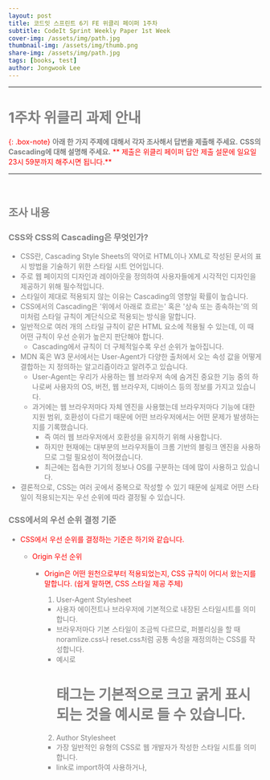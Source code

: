 ```yaml
---
layout: post
title: 코드잇 스프린트 6기 FE 위클리 페이퍼 1주차
subtitle: CodeIt Sprint Weekly Paper 1st Week
cover-img: /assets/img/path.jpg
thumbnail-img: /assets/img/thumb.png
share-img: /assets/img/path.jpg
tags: [books, test]
author: Jongwook Lee
---
```


---

# 1주차 위클리 과제 안내

{: .box-note}
**아래 한 가지 주제에 대해서 각자 조사해서 답변을 제출해 주세요.**
**CSS의 Cascading에 대해 설명해 주세요.**
** 제출은 위클리 페이퍼 답안 제출 설문에 일요일 23시 59분까지 해주시면 됩니다.**

---

<br>

## 조사 내용

### CSS와 CSS의 Cascading은 무엇인가?

- CSS란, Cascading Style Sheets의 약어로 HTML이나 XML로 작성된 문서의 표시 방법을 기술하기 위한 스타일 시트 언어입니다.
- 주로 웹 페이지의 디자인과 레이아웃을 정의하여 사용자들에게 시각적인 디자인을 제공하기 위해 필수적입니다.
- 스타일이 제대로 적용되지 않는 이유는 Cascading의 영향일 확률이 높습니다.
- CSS에서의 Cascading은 '위에서 아래로 흐르는' 혹은 '상속 또는 종속하는'의 의미처럼 스타일 규칙이 계단식으로 적용되는 방식을 말합니다.
- 일반적으로 여러 개의 스타일 규칙이 같은 HTML 요소에 적용될 수 있는데, 이 때 어떤 규칙이 우선 순위가 높은지 판단해야 합니다.
  - Cascading에서 규칙이 더 구체적일수록 우선 순위가 높아집니다.
- MDN 혹은 W3 문서에서는 User-Agent가 다양한 출처에서 오는 속성 값을 어떻게 결합하는 지 정의하는 알고리즘이라고 알려주고 있습니다.
  - User-Agent는 우리가 사용하는 웹 브라우저 속에 숨겨진 중요한 기능 중의 하나로써 사용자의 OS, 버전, 웹 브라우저, 디바이스 등의 정보를 가지고 있습니다.
  - 과거에는 웹 브라우저마다 자체 엔진을 사용했는데 브라우저마다 기능에 대한 지원 범위, 호환성이 다르기 때문에 어떤 브라우저에서는 어떤 문제가 발생하는 지를 기록했습니다.
    - 즉 여러 웹 브라우저에서 호환성을 유지하기 위해 사용합니다.
    - 하지만 현재에는 대부분의 브라우저들이 크롬 기반의 블링크 엔진을 사용하므로 그럴 필요성이 적어졌습니다.
    - 최근에는 접속한 기기의 정보나 OS를 구분하는 데에 많이 사용하고 있습니다.
- 결론적으로, CSS는 여러 곳에서 중복으로 작성할 수 있기 때문에 실제로 어떤 스타일이 적용되는지는 우선 순위에 따라 결정될 수 있습니다.
  <br>

### CSS에서의 우선 순위 결정 기준

- CSS에서 우선 순위를 결정하는 기준은 하기와 같습니다.
  - Origin 우선 순위
    - Origin은 어떤 원천으로부터 적용되었는지, CSS 규칙이 어디서 왔는지를 말합니다. (쉽게 말하면, CSS 스타일 제공 주체)
      1.  User-Agent Stylesheet
        - 사용자 에이전트나 브라우저에 기본적으로 내장된 스타일시트를 의미합니다.
        - 브라우저마다 기본 스타일이 조금씩 다르므로, 퍼블리싱을 할 때 noramlize.css나 reset.css처럼 공통 속성을 재정의하는 CSS를 작성합니다.
        - 예시로 <h1> 태그는 기본적으로 크고 굵게 표시되는 것을 예시로 들 수 있습니다.

      2. Author Stylesheet
        - 가장 일반적인 유형의 CSS로 웹 개발자가 작성한 스타일 시트를 의미합니다.
        - link로 import하여 사용하거나, <style> 블록에서 사용하거나, 인라인 스타일로 작성된 스타일시트를 모두 포함합니다.
        - 개발자가 웹사이트에서 <h1>태그에 color:blue 속성을 지정해놓았다면 해당 사이트에서 <h1>태그의 색상은 파란색으로 표시됩니다.
      3. User Stylesheet
        - 개발자가 아닌 웹사이트 사용자가 설정하는 스타일시트를 의미합니다.
        - 일부 사용자는 시각적 불편을 줄이기 위한 목적 등으로 자신만의 스타일시트를 브라우저에 적용할 수 있습니다.

  - Origin에 따른 일반적인 CSS 우선 순위는 하기와 같습니다.
      - Author Stylesheet > User Stylesheet > User Agent Stylesheet (왼쪽 기준으로 우선 순위가 높음)
  - 만일 !important가 포함된 속성이라면 우선 순위는 하기와 같아집니다.
    - User Agent Stylesheet > User Stylesheet > Author Stylesheet (왼쪽 기준으로 우선 순위가 높음)
    - 참조 이미지
      ![](img_01.png)
      ![](img_02.png)

  - Author Style 우선 순위
    - Author Stylesheet에서 작성할 수 있는 종류는 하기와 같습니다.
      1. 인라인 스타일(inline 스타일)
      - HTML 요소 내에 직접 적용된 스타일을 의미합니다.

          ~~~
            <div style="color: red;">This is an inline style.</div>
          ~~~

      2. 내부 스타일(internal/embedded style)
      - HTML 문서 내 `<head>` 섹션의 `<style>` 태그 내에 정의된 스타일을 의미합니다.

          ~~~
          <style> .example { color: blue; } </style>
          ~~~

      3. 외부 스타일(external style)
        - 외부 CSS 파일에 정의된 스타일을 의미합니다.
        - HTML 문서에서는 `<link>` 태그를 사용하여 외부 스타일 시트를 사용가능합니다.
            ~~~
            <link rel="stylesheet" href="styles.css">
            ~~~
        - Author Style 적용 방식에서의 우선 순위는 하기와 같습니다.
        - 인라인 스타일 > 내부 스타일 > 외부 스타일 (왼쪽 기준으로 우선 순위가 높음)

  - Specificity 우선순위
    - CSS 선택자의 특정성에 따라 결정됩니다.
      1. id 카테고리
         - id 선택자 (#id)
      2. class 카테고리
         - class 선택자 (.class)
         - 속성 선택자 (`[type="text"]`, `[title|="first"]`)
         - 의사 클래스 (`:hover`, `checked`, `:nth-child(2n)`)
      3. type 카테고리
         - HTML 요소 선택자 (`p`, `h1`, `span`)
         - 의사요소 (`::before`, `::placeholder`)
      4. 우선 순위에 영향을 미치지 않는 것들
         - 하기 선택자들은 스타일에 적용되지만 Casading 우선 순위에는 영향을 미치지 않습니다.
           - 전체 선택자 (`*` : Asterisk)
           - `:where()` 의사 클래스

    - Specificity 우선 순위는 하기와 같습니다.
    - id 카테고리 > class 카테고리 > type 카테고리 (왼쪽 기준으로 우선 순위가 높음)
    - 위의 카테고리에 의거하여 최종 우선 순위는 카테고리별 점수가 결합하여 결정됩니다.
    - MDN 문서의 설명에는 0-0-0와 같은 형식으로 점수를 부여합니다.

        ~~~
        #id {
        color: blue; /_ category 1. 1-0-0 _/
        }
        .class {
        color: yellow; /_ category 2. 0-1-0 _/
        }
        p {
        color: red; /_ category 3. 0-0-1 _/
        }
        * {
          color: gray; /_ category 4. 0-0-0 _/
        }
        ~~~

        ~~~
        <p id="id" class="class">👋 Hello World!</p>
        ~~~

  - 작성 순서에 따른 우선 순위 - 아래에 있을수록 우선 순위는 높아집니다.

    ~~~
    .class {
    font-size: 12px;
    font-weight: 700;
    font-family: Pretendard;
    color: blue;
    color: red; /_ 나중에 작성된 red color가 적용됨 _/
    }
    ~~~

    <br>

  ### 결론

  - 결과적으로 CSS는 스타일을 적용하는 과정에서 Casading 알고리즘을 사용하여 스타일 규칙의 우선 순위를 결정합니다.
  - 우선 순위를 판단하는 기준은 Origin, Specification, 스타일 적용 방법 등을 고려하여 우선 순위를 결정합니다.

  - 캐스캐이딩의 과정은 하기와 같은 진행됩니다.
    1.  스타일 규칙과 요소가 매치되었는지를 검사하여 해당 요소와 관련된 스타일 속성만 선별합니다.
    2.  Origin 및 !import 속성에 따른 우선 순위를 비교합니다.
    - User Agent vs. Author vs. User Stylesheet 간 우선 순위를 판단합니다. (이 때, Important 속성 사용 여부에 따라 우선 순위가 달라질 수 있습니다.)
    3.  Author Style 우선 순위에 따른 우선 순위를 비교합니다.
    - 인라인 -> 내부 -> 외부 간의 우선 순위를 판단합니다.
    4.  Specification 우선 순위
    - #id -> .class -> type 카테고리 순으로 우선 순위를 판단합니다.
    - 작성 순서에 따라 판단합니다.
    - 같은 요소에 동일한 속성이 선언되었을 경우, 나중에 선언된 스타일이 최종적으로 적용됩니다.
  - !important 속성이 적용된 스타일은 가장 우선 순위가 높습니다.
  - 이 때, !important 속성은 우선 순위를 최상위로 변경하므로 많이 사용할수록 디버깅을 복잡하게 만들어 코드의 유지보수를 어렵게 할 수 있으므로 지양하는 것을 권장합니다.
        ~~~
        #hello {
        color: blue;
        font-size: 50px;
        }
        p.contents {
        color: gray;
        font-size: 20px;
        background-color: pink;
        }

        .highlight {
        background-color: yellow;
        }
        ~~~

        ~~~
        <p class="contents" id="hello">hello</p>
        <p class="contents"> this is css</p>
        <p class="contents">my awesome css</p>
        <p class="contents">lets go</p>
        ~~~

### W3에서의 정의 내용

- CSS Cascade란 다른 소스들로부터 발생될 수 있는 적절한 값을 User-Agent (브라우저)가 혼합할 지 알려주는 알고리즘입니다.
  - Cascade는 순서 없이 주어진 HTML 요소나 주어진 속성들이 선언된 값들을 특정한 조건과 Cascade된 값을 통해 우선 순위를 결정하여 정렬합니다.

# 참조

| Features      | Links                                                  |
| :------------ | :----------------------------------------------------- |
| W3 공식 문서  | [ref1](https://www.w3.org/TR/css-cascade-5/#cascading) |
| 참조 블로그 1 | [ref2](https://makinghome.tistory.com/67)              |
| 참조 블로그 2 | [ref3](https://ttaerrim.tistory.com/60)                |
